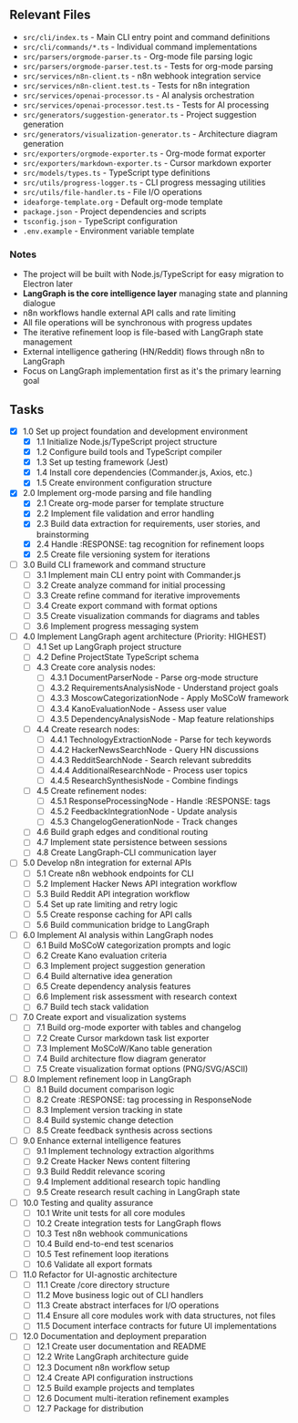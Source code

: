 ## Relevant Files

- `src/cli/index.ts` - Main CLI entry point and command definitions
- `src/cli/commands/*.ts` - Individual command implementations
- `src/parsers/orgmode-parser.ts` - Org-mode file parsing logic
- `src/parsers/orgmode-parser.test.ts` - Tests for org-mode parsing
- `src/services/n8n-client.ts` - n8n webhook integration service
- `src/services/n8n-client.test.ts` - Tests for n8n integration
- `src/services/openai-processor.ts` - AI analysis orchestration
- `src/services/openai-processor.test.ts` - Tests for AI processing
- `src/generators/suggestion-generator.ts` - Project suggestion generation
- `src/generators/visualization-generator.ts` - Architecture diagram generation
- `src/exporters/orgmode-exporter.ts` - Org-mode format exporter
- `src/exporters/markdown-exporter.ts` - Cursor markdown exporter
- `src/models/types.ts` - TypeScript type definitions
- `src/utils/progress-logger.ts` - CLI progress messaging utilities
- `src/utils/file-handler.ts` - File I/O operations
- `ideaforge-template.org` - Default org-mode template
- `package.json` - Project dependencies and scripts
- `tsconfig.json` - TypeScript configuration
- `.env.example` - Environment variable template

### Notes

- The project will be built with Node.js/TypeScript for easy migration to Electron later
- **LangGraph is the core intelligence layer** managing state and planning dialogue
- n8n workflows handle external API calls and rate limiting
- All file operations will be synchronous with progress updates
- The iterative refinement loop is file-based with LangGraph state management
- External intelligence gathering (HN/Reddit) flows through n8n to LangGraph
- Focus on LangGraph implementation first as it's the primary learning goal

## Tasks

- [x] 1.0 Set up project foundation and development environment
  - [x] 1.1 Initialize Node.js/TypeScript project structure
  - [x] 1.2 Configure build tools and TypeScript compiler
  - [x] 1.3 Set up testing framework (Jest)
  - [x] 1.4 Install core dependencies (Commander.js, Axios, etc.)
  - [x] 1.5 Create environment configuration structure

- [x] 2.0 Implement org-mode parsing and file handling
  - [x] 2.1 Create org-mode parser for template structure
  - [x] 2.2 Implement file validation and error handling
  - [x] 2.3 Build data extraction for requirements, user stories, and brainstorming
  - [x] 2.4 Handle :RESPONSE: tag recognition for refinement loops
  - [x] 2.5 Create file versioning system for iterations

- [ ] 3.0 Build CLI framework and command structure
  - [ ] 3.1 Implement main CLI entry point with Commander.js
  - [ ] 3.2 Create analyze command for initial processing
  - [ ] 3.3 Create refine command for iterative improvements
  - [ ] 3.4 Create export command with format options
  - [ ] 3.5 Create visualization commands for diagrams and tables
  - [ ] 3.6 Implement progress messaging system

- [ ] 4.0 Implement LangGraph agent architecture (Priority: HIGHEST)
  - [ ] 4.1 Set up LangGraph project structure
  - [ ] 4.2 Define ProjectState TypeScript schema
  - [ ] 4.3 Create core analysis nodes:
    - [ ] 4.3.1 DocumentParserNode - Parse org-mode structure
    - [ ] 4.3.2 RequirementsAnalysisNode - Understand project goals
    - [ ] 4.3.3 MoscowCategorizationNode - Apply MoSCoW framework
    - [ ] 4.3.4 KanoEvaluationNode - Assess user value
    - [ ] 4.3.5 DependencyAnalysisNode - Map feature relationships
  - [ ] 4.4 Create research nodes:
    - [ ] 4.4.1 TechnologyExtractionNode - Parse for tech keywords
    - [ ] 4.4.2 HackerNewsSearchNode - Query HN discussions
    - [ ] 4.4.3 RedditSearchNode - Search relevant subreddits
    - [ ] 4.4.4 AdditionalResearchNode - Process user topics
    - [ ] 4.4.5 ResearchSynthesisNode - Combine findings
  - [ ] 4.5 Create refinement nodes:
    - [ ] 4.5.1 ResponseProcessingNode - Handle :RESPONSE: tags
    - [ ] 4.5.2 FeedbackIntegrationNode - Update analysis
    - [ ] 4.5.3 ChangelogGenerationNode - Track changes
  - [ ] 4.6 Build graph edges and conditional routing
  - [ ] 4.7 Implement state persistence between sessions
  - [ ] 4.8 Create LangGraph-CLI communication layer

- [ ] 5.0 Develop n8n integration for external APIs
  - [ ] 5.1 Create n8n webhook endpoints for CLI
  - [ ] 5.2 Implement Hacker News API integration workflow
  - [ ] 5.3 Build Reddit API integration workflow
  - [ ] 5.4 Set up rate limiting and retry logic
  - [ ] 5.5 Create response caching for API calls
  - [ ] 5.6 Build communication bridge to LangGraph

- [ ] 6.0 Implement AI analysis within LangGraph nodes
  - [ ] 6.1 Build MoSCoW categorization prompts and logic
  - [ ] 6.2 Create Kano evaluation criteria
  - [ ] 6.3 Implement project suggestion generation
  - [ ] 6.4 Build alternative idea generation
  - [ ] 6.5 Create dependency analysis features
  - [ ] 6.6 Implement risk assessment with research context
  - [ ] 6.7 Build tech stack validation

- [ ] 7.0 Create export and visualization systems
  - [ ] 7.1 Build org-mode exporter with tables and changelog
  - [ ] 7.2 Create Cursor markdown task list exporter
  - [ ] 7.3 Implement MoSCoW/Kano table generation
  - [ ] 7.4 Build architecture flow diagram generator
  - [ ] 7.5 Create visualization format options (PNG/SVG/ASCII)

- [ ] 8.0 Implement refinement loop in LangGraph
  - [ ] 8.1 Build document comparison logic
  - [ ] 8.2 Create :RESPONSE: tag processing in ResponseNode
  - [ ] 8.3 Implement version tracking in state
  - [ ] 8.4 Build systemic change detection
  - [ ] 8.5 Create feedback synthesis across sections

- [ ] 9.0 Enhance external intelligence features
  - [ ] 9.1 Implement technology extraction algorithms
  - [ ] 9.2 Create Hacker News content filtering
  - [ ] 9.3 Build Reddit relevance scoring
  - [ ] 9.4 Implement additional research topic handling
  - [ ] 9.5 Create research result caching in LangGraph state

- [ ] 10.0 Testing and quality assurance
  - [ ] 10.1 Write unit tests for all core modules
  - [ ] 10.2 Create integration tests for LangGraph flows
  - [ ] 10.3 Test n8n webhook communications
  - [ ] 10.4 Build end-to-end test scenarios
  - [ ] 10.5 Test refinement loop iterations
  - [ ] 10.6 Validate all export formats

- [ ] 11.0 Refactor for UI-agnostic architecture
  - [ ] 11.1 Create /core directory structure
  - [ ] 11.2 Move business logic out of CLI handlers
  - [ ] 11.3 Create abstract interfaces for I/O operations
  - [ ] 11.4 Ensure all core modules work with data structures, not files
  - [ ] 11.5 Document interface contracts for future UI implementations

- [ ] 12.0 Documentation and deployment preparation
  - [ ] 12.1 Create user documentation and README
  - [ ] 12.2 Write LangGraph architecture guide
  - [ ] 12.3 Document n8n workflow setup
  - [ ] 12.4 Create API configuration instructions
  - [ ] 12.5 Build example projects and templates
  - [ ] 12.6 Document multi-iteration refinement examples
  - [ ] 12.7 Package for distribution